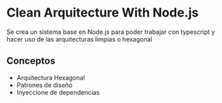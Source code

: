 # Clean Arquitecture With Node.js
Se crea un sistema base en Node.js para poder trabajar con typescript y hacer uso de las arquitecturas limpias o hexagonal

## Conceptos
- Arquitectura Hexagonal
- Patrones de diseño
- Inyeccione de dependencias